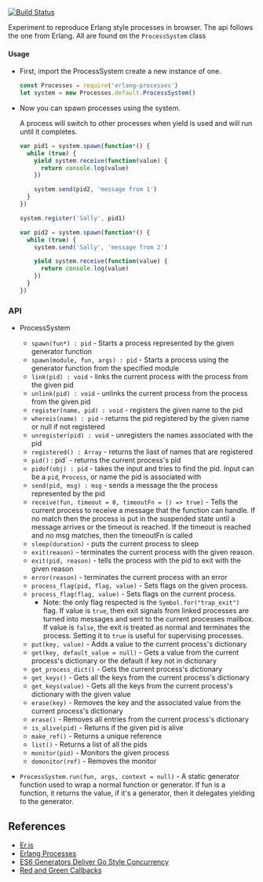 [![Build Status](https://travis-ci.org/elixirscript/processes.svg?branch=master)](https://travis-ci.org/elixirscript/processes)

Experiment to reproduce Erlang style processes in browser. The api follows the one from Erlang. All are found on the `ProcessSystem` class

#### Usage

- First, import the ProcessSystem create a new instance of one.

  ```javascript
  const Processes = require('erlang-processes')
  let system = new Processes.default.ProcessSystem()
  ```

- Now you can spawn processes using the system.

  A process will switch to other processes when yield is used and will run until it completes.

  ```javascript
  var pid1 = system.spawn(function*() {
    while (true) {
      yield system.receive(function(value) {
        return console.log(value)
      })

      system.send(pid2, 'message from 1')
    }
  })

  system.register('Sally', pid1)

  var pid2 = system.spawn(function*() {
    while (true) {
      system.send('Sally', 'message from 2')

      yield system.receive(function(value) {
        return console.log(value)
      })
    }
  })
  ```

### API

- ProcessSystem

  - `spawn(fun*) : pid` - Starts a process represented by the given generator function
  - `spawn(module, fun, args) : pid` - Starts a process using the generator function from the specified module
  - `link(pid) : void` - links the current process with the process from the given pid
  - `unlink(pid) : void` - unlinks the current process from the process from the given pid
  - `register(name, pid) : void` - registers the given name to the pid
  - `whereis(name) : pid` - returns the pid registered by the given name or null if not registered
  - `unregister(pid) : void` - unregisters the names associated with the pid
  - `registered() : Array` - returns the liast of names that are registered
  - `pid()` : pid` - returns the current process's pid
  - `pidof(obj) : pid` - takes the input and tries to find the pid. Input can be a `pid`, `Process`, or name the pid is associated with
  - `send(pid, msg) : msg` - sends a message the the process represented by the pid
  - `receive(fun, timeout = 0, timeoutFn = () => true)` - Tells the current process to receive a message that the function can handle. If no match then the process is put in the suspended state until a message arrives or the timeout is reached. If the timeout is reached and no msg matches, then the timeoutFn is called
  - `sleep(duration)` - puts the current process to sleep
  - `exit(reason)` - terminates the current process with the given reason.
  - `exit(pid, reason)` - tells the process with the pid to exit with the given reason
  - `error(reason)` - terminates the current process with an error
  - `process_flag(pid, flag, value)` - Sets flags on the given process.
  - `process_flag(flag, value)` - Sets flags on the current process.
    - Note: the only flag respected is the `Symbol.for("trap_exit")` flag. If value is `true`, then exit signals from linked processes are turned into messages and sent to the current processes mailbox. If value is `false`, the exit is treated as normal and terminates the process. Setting it to `true` is useful for supervising processes.
  - `put(key, value)` - Adds a value to the current process's dictionary
  - `get(key, default_value = null)` - Gets a value from the current process's dictionary or the default if key not in dictionary
  - `get_process_dict()` - Gets the current process's dictionary
  - `get_keys()` - Gets all the keys from the current process's dictionary
  - `get_keys(value)` - Gets all the keys from the current process's dictionary with the given value
  - `erase(key)` - Removes the key and the associated value from the current process's dictionary
  - `erase()` - Removes all entries from the current process's dictionary
  - `is_alive(pid)` - Returns if the given pid is alive
  - `make_ref()` - Returns a unique reference
  - `list()` - Returns a list of all the pids
  - `monitor(pid)` - Monitors the given process
  - `demonitor(ref)` - Removes the monitor

- `ProcessSystem.run(fun, args, context = null)` - A static generator function used to wrap a normal function or generator. If fun is a function, it returns the value, if it's a generator, then it delegates yielding to the generator.

## References

- [Er.js](https://github.com/orph/erjs)
- [Erlang Processes](http://erlang.org/doc/reference_manual/processes.html)
- [ES6 Generators Deliver Go Style Concurrency](http://swannodette.github.io/2013/08/24/es6-generators-and-csp)
- [Red and Green Callbacks](http://joearms.github.io/2013/04/02/Red-and-Green-Callbacks.html)
